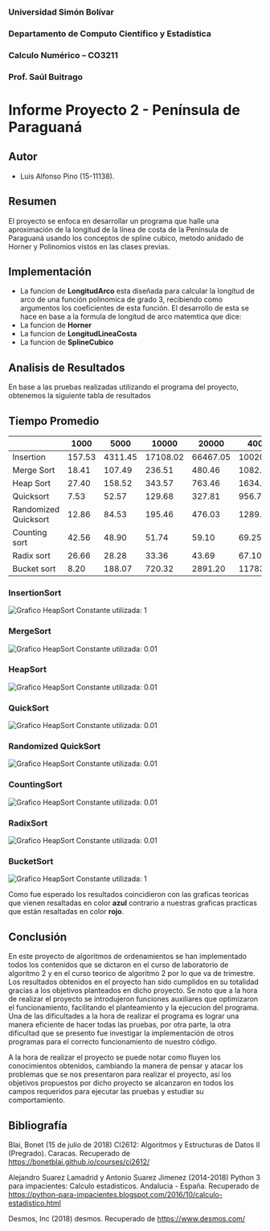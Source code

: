 ### Universidad Simón Bolívar
### Departamento de Computo Científico y Estadística
### Calculo Numérico – CO3211
### Prof. Saúl Buitrago

# Informe Proyecto 2 - Península de Paraguaná

## Autor
* Luis Alfonso Pino (15-11138). 

## Resumen
El proyecto se enfoca en desarrollar un programa que halle una aproximación de la longitud de la lı́nea de costa de la Penı́nsula de Paraguaná usando los conceptos de spline cubico, metodo anidado de Horner y Polinomios vistos en las clases previas.

## Implementación

* La funcion de **LongitudArco** esta diseñada para calcular la longitud de arco de una función polinomica de grado 3, recibiendo como argumentos los coeficientes de esta función. El desarrollo de esta se hace en base a la formula de longitud de arco matemtica que dice:
* La funcion de **Horner** 
* La funcion de **LongitudLineaCosta** 
* La funcion de **SplineCubico** 

## Analisis de Resultados

En base a las pruebas realizadas utilizando el programa del proyecto, obtenemos la siguiente tabla de resultados

## Tiempo Promedio 

|                       |  1000  |  5000   | 10000    | 20000    | 40000   | 50000   | 80000   |
|-----------------------|--------|---------|----------|----------|---------|---------|---------|
| Insertion            	|157.53|4311.45|17108.02|66467.05|100200.99|210792.12|597211.85|
| Merge Sort           	|18.41 |107.49 |236.51  | 480.46 |1082.52|1371.73|2302.83|
| Heap Sort            	| 27.40|158.52 |343.57  |763.46  |1634.32|2038.68|3534.64|       
| Quicksort            	|7.53  |52.57  |129.68  |327.81  |956.71 |1403.79|3201.05|       
| Randomized Quicksort 	|12.86 |84.53  |195.46  |476.03  |1289.75|1806.93|3898.31|       
| Counting sort        	|42.56 | 48.90 |  51.74 | 59.10  |69.25  |91.74|123.41   |        
| Radix sort           	|26.66 |28.28  |33.36   |43.69   |67.10  |77.84 |118.41 |       
| Bucket sort          	|8.20 |188.07 |720.32  |2891.20 |11783.50|18860.94|48419.92|



### InsertionSort
![Grafico HeapSort ](./graficos/Insertionsort.png)
Constante utilizada: 1

### MergeSort
![Grafico HeapSort ](./graficos/Mergesort.png)
Constante utilizada: 0.01

### HeapSort
![Grafico HeapSort ](./graficos/Heapsort.png)
Constante utilizada: 0.01

### QuickSort
![Grafico HeapSort ](./graficos/Quicksort.png)
Constante utilizada: 0.01

### Randomized QuickSort
![Grafico HeapSort ](./graficos/Randomized_Quicksort.png)
Constante utilizada: 0.01

### CountingSort
![Grafico HeapSort ](./graficos/Countingsort.png)
Constante utilizada: 0.01

### RadixSort
![Grafico HeapSort ](./graficos/Radixsort.png)
Constante utilizada: 0.01

### BucketSort
![Grafico HeapSort ](./graficos/Bucketsort.png)
Constante utilizada: 1

Como fue esperado los resultados coincidieron con las graficas teoricas que vienen resaltadas en color **azul** contrario a nuestras graficas practicas que están resaltadas en color **rojo**.

## Conclusión 

En este proyecto de algoritmos de ordenamientos se han implementado todos los contenidos que se dictaron en el curso de laboratorio de algoritmo 2 y en el curso teorico de algoritmo 2 por lo que va de trimestre. Los resultados obtenidos en el proyecto han sido cumplidos en su totalidad gracias a los objetivos planteados en dicho proyecto. Se noto que a la hora de realizar el proyecto se introdujeron funciones auxiliares que optimizaron el funcionamiento, facilitando el planteamiento y la ejecucion del programa. Una de las dificultades a la hora de realizar el programa es lograr una manera eficiente de hacer todas las pruebas, por otra parte, la otra dificultad que se presento fue investigar la implementación de otros programas para el correcto funcionamiento de nuestro código.

A la hora de realizar el proyecto se puede notar como fluyen los conocimientos obtenidos, cambiando la manera de pensar y atacar los problemas que se nos presentaron para realizar el proyecto, así los objetivos propuestos por dicho proyecto se alcanzaron en todos los campos requeridos para ejecutar las pruebas y estudiar su comportamiento.

## Bibliografía 

Blai, Bonet (15 de julio de 2018) CI2612: Algoritmos y Estructuras de Datos II (Pregrado). Caracas. Recuperado de https://bonetblai.github.io/courses/ci2612/

Alejandro Suarez Lamadrid y Antonio Suarez Jimenez (2014-2018) Python 3 para impacientes: Calculo estadisticos. Andalucia - España. Recuperado de https://python-para-impacientes.blogspot.com/2016/10/calculo-estadistico.html

Desmos, Inc (2018) desmos. Recuperado de https://www.desmos.com/
